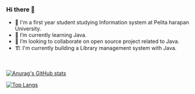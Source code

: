 ### Hi there 👋


- 🔭 I'm a first year student studying Information system at Pelita harapan University.
- 🌱 I’m currently learning Java.
- 👯 I’m looking to collaborate on open source project related to Java.
- 🏗️	I'm currently building a Library management system with Java.
<br>

[![Anurag's GitHub stats](https://github-readme-stats.vercel.app/api?username=ziancarlos)](https://github.com/anuraghazra/github-readme-stats)
<br>

[![Top Langs](https://github-readme-stats.vercel.app/api/top-langs/?username=ziancarlos&layout=compact)](https://github.com/anuraghazra/github-readme-stats)



